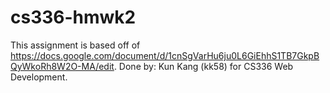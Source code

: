 # cs336-hmwk2
This assignment is based off of https://docs.google.com/document/d/1cnSgVarHu6ju0L6GiEhhS1TB7GkpBQyWkoRh8W2O-MA/edit.
Done by: Kun Kang (kk58) for CS336 Web Development.